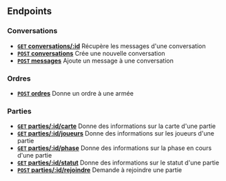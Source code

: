 ## Endpoints

### Conversations
- **[<code>GET</code> conversations/:id](endpoints/conversations/GET_conversations_id.md)** Récupère les messages d'une conversation
- **[<code>POST</code> conversations](endpoints/conversations/POST_conversations.md)** Crée une nouvelle conversation
- **[<code>POST</code> messages](endpoints/conversations/POST_messages.md)** Ajoute un message à une conversation

### Ordres
- **[<code>POST</code> ordres](POST_ordres.md)** Donne un ordre à une armée

### Parties
- **[<code>GET</code> parties/:id/carte](endpoints/GET_parties_id_carte.md)** Donne des informations sur la carte d'une partie
- **[<code>GET</code> parties/:id/joueurs](endpoints/GET_parties_id_joueurs.md)** Donne des informations sur les joueurs d'une partie
- **[<code>GET</code> parties/:id/phase](endpoints/GET_parties_id_phase.md)** Donne des informations sur la phase en cours d'une partie
- **[<code>GET</code> parties/:id/statut](endpoints/GET_parties_id_statut.md)** Donne des informations sur le statut d'une partie
- **[<code>POST</code> parties/:id/rejoindre](endpoints/POST_parties_id_rejoindre.md)** Demande à rejoindre une partie